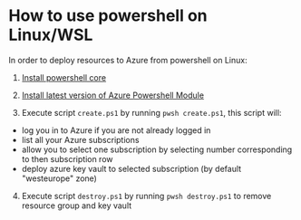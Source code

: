 # How to use powershell on Linux/WSL

In order to deploy resources to Azure from powershell on Linux:

1. [Install powershell core](https://docs.microsoft.com/en-us/powershell/scripting/install/installing-powershell-core-on-linux?view=powershell-6#ubuntu-1804)

2. [Install latest version of Azure Powershell Module](https://docs.microsoft.com/en-us/powershell/azure/install-az-ps?view=azps-3.2.0)

3. Execute script `create.ps1` by running `pwsh create.ps1`, this script will:

- log you in to Azure if you are not already logged in
- list all your Azure subscriptions
- allow you to select one subscription by selecting number corresponding to then subscription row
- deploy azure key vault to selected subscription (by default "westeurope" zone)

4. Execute script `destroy.ps1` by running `pwsh destroy.ps1` to remove resource group and key vault
